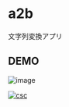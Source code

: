 # a2b
文字列変換アプリ

DEMO
--
![image](https://user-images.githubusercontent.com/93689354/152329252-7fdb7117-d8ba-4638-9e27-5b7e51434cc8.png)

[![csc](https://github.com/OkamotoYukiyoshi/a2b/actions/workflows/csc.yml/badge.svg)](https://github.com/OkamotoYukiyoshi/a2b/actions/workflows/csc.yml)
